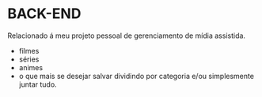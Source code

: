# BACK-END

Relacionado á meu projeto pessoal de gerenciamento de mídia assistida.

- filmes
- séries
- animes
- o que mais se desejar salvar dividindo por categoria e/ou simplesmente juntar tudo.